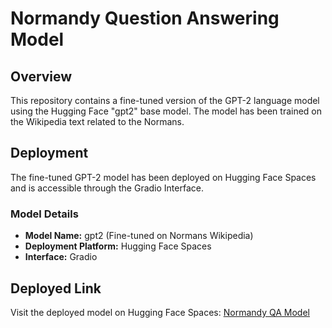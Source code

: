 # Normandy Question Answering Model


## Overview

This repository contains a fine-tuned version of the GPT-2 language model using the Hugging Face "gpt2" base model. The model has been trained on the Wikipedia text related to the Normans.


## Deployment

The fine-tuned GPT-2 model has been deployed on Hugging Face Spaces and is accessible through the Gradio Interface.


### Model Details

- **Model Name:** gpt2 (Fine-tuned on Normans Wikipedia)
- **Deployment Platform:** Hugging Face Spaces
- **Interface:** Gradio

## Deployed Link

Visit the deployed model on Hugging Face Spaces: [Normandy QA Model](https://huggingface.co/spaces/Rajut/Normandy_QA_2)



